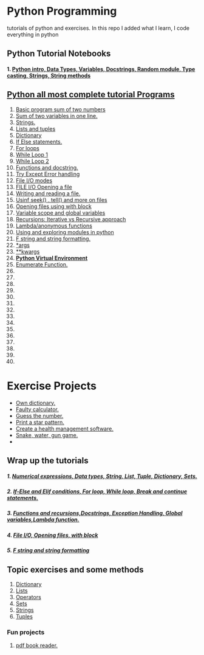 # Python Programming
tutorials of python and exercises. In this repo I added what I learn, I code everything in python
## Python Tutorial Notebooks
#### 1. <a href="notebooks/Python_tutorials/python_tutorial1.ipynb">Python intro, Data Types, Variables, Docstrings, Random module, Type casting, Strings, String methods</a>
## <a href="py_tuts">Python all most complete tutorial Programs</a>
<ol>
<li><a href="py_tuts/tut1.py">Basic program sum of two numbers</a></li>
<li><a href="py_tuts/tut2.py">Sum of two variables in one line.</a></li>
<li><a href="py_tuts/tut8_strings.py">Strings.</a></li>
<li><a href="py_tuts/">Lists and tuples</a></li>
<li><a href="py_tuts/tut10_dictionary.py">Dictionary</a></li>
<li><a href="py_tuts/tut13_if_else.py">If Else statements.</a></li>
<li><a href="py_tuts/tut16_for_loop.py">For loops</a></li>
<li><a href="py_tuts/tut17_while_loop.py">While Loop 1</a></li>
<li><a href="py_tuts/tut17_while_loop01.py">While Loop 2</a></li>
<li><a href="py_tuts/tut23_function.py">Functions and docstring.</a></li>
<li><a href="py_tuts/tut24_try_except.py">Try Except Error handling</a></li>
<li><a href="py_tuts/file_IO_modes.py">File I/O modes</a></li>
<li><a href="py_tuts/file_IO_tut1.py">FILE I/O Opening a file</a></li>
<li><a href="py_tuts/file_write.py">Writing and reading a file.</a></li>
<li><a href="py_tuts/more_files.py">Usinf seek() , tell() and more on files</a></li>
<li><a href="py_tuts/tut31_withblock.py">Opening files using with block</a></li>
<li><a href="py_tuts/tut33_global_variables.py">Variable scope and global variables</a></li>
<li><a href="py_tuts/tut34_recursion.py">Recursions: Iterative vs Recursive approach</a></li>
<li><a href="py_tuts/tut36_lambda.py">Lambda/anonymous functions</a></li>
<li><a href="py_tuts/tut38_modules.py">Using and exploring modules in python</a></li>
<li><a href="py_tuts/tut39_fstrings.py">F string and string formatting.</a></li>
<li><a href="py_tuts/tut41_args.py">*args</a></li>
<li><a href="py_tuts/tut41_kwargs.py">**kwargs</a></li>
<li><a href="py_tuts/virtual_env"><b>Python Virtual Environment</b></a></li>
<li><a href="py_tuts/tut44_enum.py">Enumerate Function.</a></li>
<li><a href="py_tuts/"></a></li>
<li><a href="py_tuts/"></a></li>
<li><a href="py_tuts/"></a></li>
<li><a href="py_tuts/"></a></li>
<li><a href="py_tuts/"></a></li>
<li><a href="py_tuts/"></a></li>
<li><a href="py_tuts/"></a></li>
<li><a href="py_tuts/"></a></li>
<li><a href="py_tuts/"></a></li>
<li><a href="py_tuts/"></a></li>
<li><a href="py_tuts/"></a></li>
<li><a href="py_tuts/"></a></li>
<li><a href="py_tuts/"></a></li>
<li><a href="py_tuts/"></a></li>
<li><a href="py_tuts/"></a></li>
</ol>


# Exercise Projects
<ul>
<li><a href="Exercise_projects/exercise01.py">Own dictionary.</a></li>
<li><a href="Exercise_projects/exercise02.py">Faulty calculator.</a></li>
<li><a href="Exercise_projects/exercise03.py">Guess the number.</a></li>
<li><a href="Exercise_projects/exercise04.py">Print a star pattern.</a></li>
<li><a href="Exercise_projects/exercise05.py">Create a health management software.</a></li>
<li><a href="Exercise_projects/exercise06.py">Snake, water, gun game.</a></li>
<li><a href="Exercise_projects/exercise07.py"></a></li>
</ul>

## Wrap up the tutorials
##### 1. <a href="notebooks/python_revision/py_tutorials_01.ipynb">Numerical expressions, Data types, String, List, Tuple, Dictionary, Sets.</a>
##### 2. <a href="notebooks/python_revision/py_tutorials_02.ipynb">If-Else and Elif conditions, For loop, While loop, Break and continue statements.</a>
##### 3. <a href="notebooks/python_revision/py_tutorials_03.ipynb">Functions and recursions,Docstrings, Exception Handling, Global variables,Lambda function.</a>
##### 4. <a href="notebooks/python_revision/py_tutorials_04.ipynb">File I/O, Opening files, with block</a>
##### 5. <a href="notebooks/python_revision/py_tutorials_05.ipynb">F string and string formatting</a>


## Topic exercises and some methods
<ol>
<li><a href="topic_exercises/dictionary">Dictionary</a></li>
<li><a href="topic_exercises/lists">Lists</a></li>
<li><a href="topic_exercises/operators">Operators</a></li>
<li><a href="topic_exercises/sets">Sets</a></li>
<li><a href="topic_exercises/stringmethods1">Strings</a></li>
<li><a href="topic_exercises/tuples">Tuples</a></li>
</ol>

### Fun projects
<ol>
<li><a href="fun_project01">pdf book reader.</a></li>
</ol>
